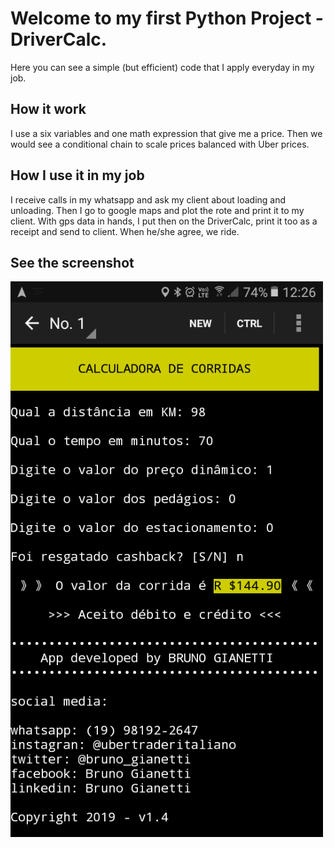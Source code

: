 # Welcome to my first Python Project - DriverCalc.

Here you can see a simple (but efficient) code that I apply everyday in my job.

## How it work

I use a six variables and one math expression that give me a price. Then we would see a conditional chain to scale prices balanced with Uber prices.

## How I use it in my job

I receive calls in my whatsapp and ask my client about loading and unloading. Then I go to google maps and plot the rote and print it to my client. With gps data in hands, I put then on the DriverCalc, print it too as a receipt and send to client. When he/she agree, we ride. 

## See the screenshot

<img width="500" alt="rename screenshot" src="https://github.com/BrunoGianetti/DriverCalc/blob/master/Screenshot_20190920-122650.png">
